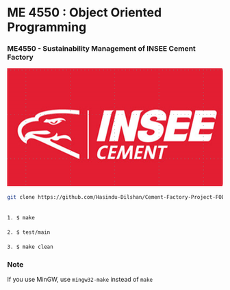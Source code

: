 # ME 4550 : Object Oriented Programming

### ME4550 - Sustainability Management of INSEE Cement Factory

<img src="img/logo.png" alt="INSEE logo">

```bash 
git clone https://github.com/Hasindu-Dilshan/Cement-Factory-Project-FOE-SLIIT.git

```

```bash

1. $ make

2. $ test/main

3. $ make clean

```

### Note
If you use MinGW, use `mingw32-make` instead of `make`

